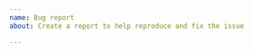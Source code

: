 ```yaml
---
name: Bug report
about: Create a report to help reproduce and fix the issue

---
```


[Priority]: # (Is it game breaking?)

[PR]: # (If you think you know the specific code / PR causing the problem then please do tell.)

[Reproduction]: # (Explain your issue in detail, including the steps to reproduce it. Issues without proper reproduction steps or explanation are open to being ignored/closed by maintainers.)

[For Admins]: # (Oddities induced by var-edits and other admin tools are not necessarily bugs. Verify that your issues occur under regular circumstances before reporting them.)

[Notes]: # (Other notes.)
